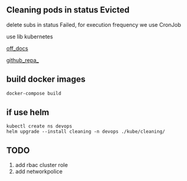 ## Cleaning pods in status Evicted 

delete subs in status Failed, for execution frequency we use CronJob

use lib kubernetes 

[off_docs](https://kubernetes.readthedocs.io/en/latest/README.html)

[github_repa_](https://github.com/kubernetes-client/python)

## build docker images 
```sh
docker-compose build 
```
## if use helm 
```
kubectl create ns devops
helm upgrade --install cleaning -n devops ./kube/cleaning/
```

## TODO
1. add rbac cluster role
2. add networkpolice

